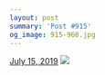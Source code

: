 ```yaml
---
layout: post
summary: 'Post #915'
og_image: 915-960.jpg
---
```


<p>
  <time>
    <a href="/915">July 15, 2019</a>
  </time>
  <a href="/915">
    <img src="{{ site.assets_url }}/915-480.jpg" srcset="{{ site.assets_url }}/915-240.jpg 240w, {{ site.assets_url }}/915-480.jpg 480w, {{ site.assets_url }}/915-720.jpg 720w, {{ site.assets_url }}/915-960.jpg 960w" sizes="(min-width: 700px) 50vw, calc(100vw - 2rem)" />
  </a>
</p>
